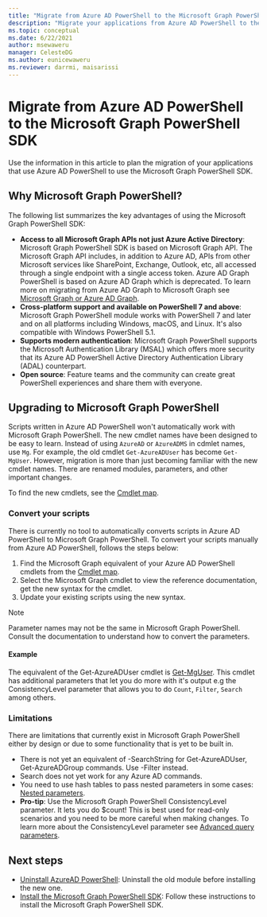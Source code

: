 ```yaml
---
title: "Migrate from Azure AD PowerShell to the Microsoft Graph PowerShell SDK."
description: "Migrate your applications from Azure AD PowerShell to the Microsoft Graph PowerShell SDK."
ms.topic: conceptual
ms.date: 6/22/2021
author: msewaweru
manager: CelesteDG
ms.author: eunicewaweru
ms.reviewer: darrmi, maisarissi
---
```


# Migrate from Azure AD PowerShell to the Microsoft Graph PowerShell SDK

Use the information in this article to plan the migration of your applications that use Azure AD PowerShell to use the Microsoft Graph PowerShell SDK.

## Why Microsoft Graph PowerShell?

The following list summarizes the key advantages of using the Microsoft Graph PowerShell SDK:

- **Access to all Microsoft Graph APIs not just Azure Active Directory**: Microsoft Graph PowerShell SDK  is based on Microsoft Graph API. The Microsoft Graph API includes, in addition to Azure AD, APIs from other Microsoft services like SharePoint, Exchange, Outlook, etc, all accessed through a single endpoint with a single access token. Azure AD Graph PowerShell is based on Azure AD Graph which is deprecated. To learn more on migrating from Azure AD Graph to Microsoft Graph see [Microsoft Graph or Azure AD Graph](https://developer.microsoft.com/en-us/office/blogs/microsoft-graph-or-azure-ad-graph/).
- **Cross-platform support and available on PowerShell 7 and above**: Microsoft Graph PowerShell module works with PowerShell 7 and later and on all platforms including Windows, macOS, and Linux. It's also compatible with Windows PowerShell 5.1.
- **Supports modern authentication**: Microsoft Graph PowerShell supports the Microsoft Authentication Library (MSAL) which offers more security that its Azure AD PowerShell Active Directory Authentication Library (ADAL) counterpart.
- **Open source**: Feature teams and the community can create great PowerShell experiences and share them with everyone.

## Upgrading to Microsoft Graph PowerShell

Scripts written in Azure AD PowerShell won't automatically work with Microsoft Graph PowerShell. The new cmdlet names have been designed to be easy to learn. Instead of using `AzureAD` or `AzureADMS` in cdmlet names, use `Mg`. For example, the old cmdlet `Get-AzureADUser` has become `Get-MgUser`. However, migration is more than just becoming familiar with the new cmdlet names. There are renamed modules, parameters, and other important changes.

To find the new cmdlets, see the [Cmdlet map](azuread-msoline-cmdlet-map.md).

### Convert your scripts

There is currently no tool to automatically converts scripts in Azure AD PowerShell to Microsoft Graph PowerShell. To convert your scripts manually from Azure AD PowerShell, follows the steps below:

1. Find the Microsoft Graph equivalent of your Azure AD PowerShell cmdlets from the [Cmdlet map](azuread-msoline-cmdlet-map.md).
1. Select the Microsoft Graph cmdlet to view the reference documentation, get the new syntax for the cmdlet.
1. Update your existing scripts using the new syntax.

> [!Note]
> Parameter names may not be the same in Microsoft Graph PowerShell. Consult the documentation to understand how to convert the parameters.

#### Example

The equivalent of the Get-AzureADUser cmdlet is [Get-MgUser](/powershell/module/microsoft.graph.users/get-mguser?view=graph-powershell-1.0&preserve-view=true). This cmdlet has additional parameters that let you do more with it's output e.g the ConsistencyLevel parameter that allows you to do `Count`, `Filter`, `Search` among others.

### Limitations

There are limitations that currently exist in Microsoft Graph PowerShell either by design or due to some functionality that is yet to be built in.

- There is not yet an equivalent of -SearchString for Get-AzureADUser, Get-AzureADGroup commands. Use -Filter instead.
- Search does not yet work for any Azure AD commands.
- You need to use hash tables to pass nested parameters in some cases: [Nested parameters](https://github.com/microsoftgraph/msgraph-sdk-powershell/blob/dev/samples/9-Applications.ps1#L28-L43).
- **Pro-tip**: Use the Microsoft Graph PowerShell ConsistencyLevel parameter. It lets you do $count! This is best used for read-only scenarios and you need to be more careful when making changes. To learn more about the ConsistencyLevel parameter see [Advanced query parameters](/graph/aad-advanced-queries).

## Next steps

- [Uninstall AzureAD PowerShell](/powershell/azure/active-directory/install-previous-version): Uninstall the old module before installing the new one.
- [Install the Microsoft Graph PowerShell SDK](/graph/powershell/installation): Follow these instructions to install the Microsoft Graph PowerShell SDK.
